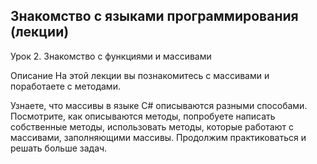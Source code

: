 ## Знакомство с языками программирования (лекции)
Урок 2. Знакомство с функциями и массивами

Описание
На этой лекции вы познакомитесь с массивами и поработаете с методами.

Узнаете, что массивы в языке С# описываются разными способами.
Посмотрите, как описываются методы, попробуете написать собственные методы, использовать методы, которые работают с массивами, заполняющими массивы.
Продолжим практиковаться и решать больше задач.